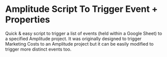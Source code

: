 # Amplitude Script To Trigger Event + Properties

Quick & easy script to trigger a list of events (held within a Google Sheet) to a specified Amplitude project. It was originally designed to trigger Marketing Costs to an Amplitude project but it can be easily modified to trigger more distinct events too.
